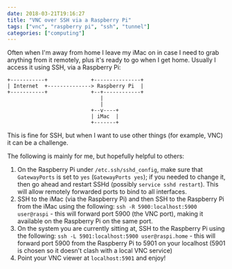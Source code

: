 ```yaml
---
date: 2018-03-21T19:16:27
title: "VNC over SSH via a Raspberry Pi"
tags: ["vnc", "raspberry pi", "ssh", "tunnel"]
categories: ["computing"]
---
```


Often when I'm away from home I leave my iMac on in case I need to grab anything from it remotely, plus it's ready to go when I get home.  Usually I access it using SSH, via a Raspberry Pi:
<!--more-->

    +-----------+              +---------------+
    | Internet  +--------------> Raspberry Pi  |
    +-----------+              +--+------------+
                                  |
                                  |
                               +--v----+
                               | iMac  |
                               +-------+

This is fine for SSH, but when I want to use other things (for example, VNC) it can be a challenge.

The following is mainly for me, but hopefully helpful to others:

1. On the Raspberry Pi under `/etc.ssh/sshd_config`, make sure that `GatewayPorts` is set to `yes` (`GatewayPorts yes`); if you needed to change it, then go ahead and restart SSHd (possibly `service sshd restart`).  This will allow remotely forwarded ports to bind to all interfaces.
2. SSH to the iMac (via the Raspberry Pi) and then SSH to the Raspberry Pi from the iMac using the following: `ssh -R 5900:localhost:5900 user@raspi` - this will forward port 5900 (the VNC port), making it available on the Raspberry Pi on the same port.
3. On the system you are currently sitting at, SSH to the Raspberry Pi using the following: `ssh -L 5901:localhost:5900 user@raspi.home` - this will forward port 5900 from the Raspberry Pi to 5901 on your localhost (5901 is chosen so it doesn't clash with a local VNC service)
4. Point your VNC viewer at `localhost:5901` and enjoy!
